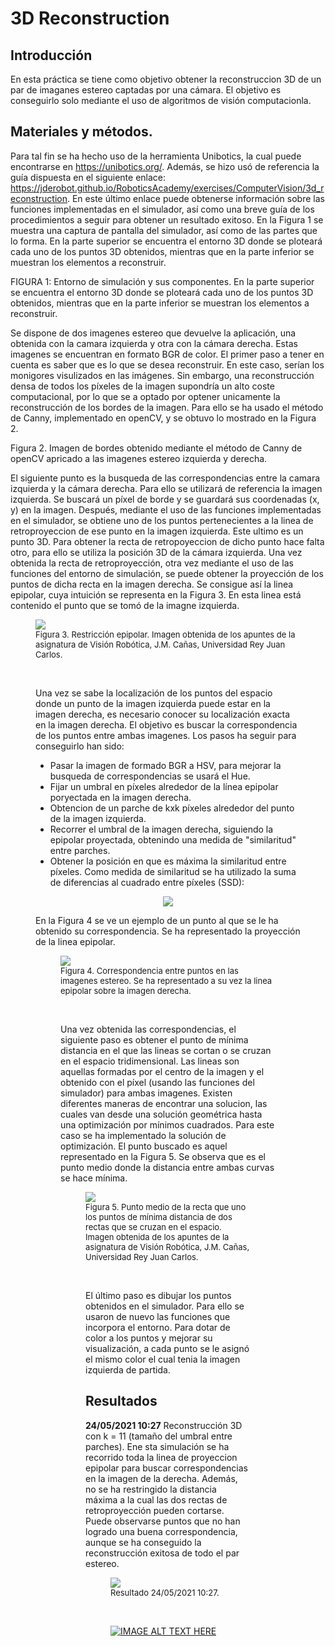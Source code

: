 # 3D Reconstruction
## Introducción
En esta práctica se tiene como objetivo obtener la reconstruccion 3D de un par de imaganes estereo captadas por una cámara. El objetivo es conseguirlo solo mediante el uso de algoritmos de visión computacionla.

## Materiales y métodos.

Para tal fin se ha hecho uso de la herramienta Unibotics, la cual puede encontrarse en https://unibotics.org/. Además, se hizo usó de referencia la guía dispuesta en el siguiente enlace: https://jderobot.github.io/RoboticsAcademy/exercises/ComputerVision/3d_reconstruction. En este último enlace puede obtenerse información sobre las funciones implementadas en el simulador, así como una breve guía de los procedimientos a seguir para obtener un resultado exitoso. En la Figura 1 se muestra una captura de pantalla del simulador, así como de las partes que lo forma. En la parte superior se encuentra el entorno 3D donde se ploteará cada uno de los puntos 3D obtenidos, mientras que en la parte inferior se muestran los elementos a reconstruir.

FIGURA 1: Entorno de simulación y sus componentes. En la parte superior se encuentra el entorno 3D donde se ploteará cada uno de los puntos 3D obtenidos, mientras que en la parte inferior se muestran los elementos a reconstruir.

Se dispone de dos imagenes estereo que devuelve la aplicación, una obtenida con la camara izquierda y otra con la cámara derecha. Estas imagenes se encuentran en formato BGR de color. El primer paso a tener en cuenta es saber que es lo que se desea reconstruir. En este caso, serían los monigores visulizados en las imágenes. Sin embargo, una reconstrucción densa de todos los píxeles de la imagen supondría un alto coste computacional, por lo que se a optado por optener unicamente la reconstrucción de los bordes de la imagen. Para ello se ha usado el método de Canny, implementado en  openCV, y se obtuvo lo mostrado en la Figura 2.

Figura 2. Imagen de bordes obtenido mediante el método de Canny de openCV apricado a las imagenes estereo izquierda y derecha.

El siguiente punto es la busqueda de las correspondencias entre la camara izquierda y la cámara derecha. Para ello se utilizará de referencia la imagen izquierda. Se buscará un píxel de borde y se guardará sus coordenadas (x, y) en la imagen. Después, mediante el uso de las funciones implementadas en el simulador, se obtiene uno de los puntos pertenecientes a la linea de retroproyeccion de ese punto en la imagen izquierda. Este ultimo es un punto 3D. Para obtener la recta de retropoyeccion de dicho punto hace falta otro, para ello se utiliza la posición 3D de la cámara izquierda. Una vez obtenida la recta de retroproyección, otra vez mediante el uso de las funciones del entorno de simulación, se puede obtener la proyección de los puntos de dicha recta en la imagen derecha. Se consigue así la linea epipolar, cuya intuición se representa en la Figura 3. En esta linea está contenido el punto que se tomó de la imagne izquierda.

<figure>
    <img src= 'https://user-images.githubusercontent.com/37750255/119273807-eb67a600-bc0c-11eb-8458-1c35cd75dddb.png' />
    <font size="2">
    <figcaption> Figura 3. Restricción epipolar. Imagen obtenida de los apuntes de la asignatura de Visión Robótica, J.M. Cañas, Universidad Rey Juan Carlos.
    </figcaption>
    </font>
    
&nbsp; 
    
Una vez se sabe la localización de los puntos del espacio donde un punto de la imagen izquierda puede estar en la imagen derecha, es necesario conocer su localización exacta en la imagen derecha. El objetivo es buscar la correspondencia de los puntos entre ambas imagenes. Los pasos ha seguir para conseguirlo han sido:
- Pasar la imagen de formado BGR a HSV, para mejorar la busqueda de correspondencias se usará el Hue.
- Fijar un umbral en píxeles alrededor de la línea epipolar poryectada en la imagen derecha. 
- Obtencion de un parche de kxk píxeles alrededor del punto de la imagen izquierda.
- Recorrer el umbral de la imagen derecha, siguiendo la epipolar proyectada, obtenindo una medida de "similaritud" entre parches.
- Obtener la posición en que es máxima la similaritud entre píxeles.
Como medida de similaritud se ha utilizado la suma de diferencias al cuadrado entre píxeles (SSD):
    
<p align="center">
<img src="https://render.githubusercontent.com/render/math?math=SSD = \sum (pixel_{der} - pixel_{izq})^{2}">
</p>

En la Figura 4 se ve un ejemplo de un punto al que se le ha obtenido su correspondencia. Se ha representado la proyección de la linea epipolar. 
    
<figure>
<img src= 'https://user-images.githubusercontent.com/37750255/119274637-3b486c00-bc11-11eb-8995-4c2b7fcceab6.png' />
<font size="2">
<figcaption> Figura 4. Correspondencia entre puntos en las imagenes estereo. Se ha representado a su vez la linea epipolar sobre la imagen derecha.
</figcaption>
</font>
    
&nbsp; 

Una vez obtenida las correspondencias, el siguiente paso es obtener el punto de mínima distancia en el que las lineas se cortan o se cruzan en el espacio tridimensional. Las lineas son aquellas formadas por el centro de la imagen y el obtenido con el píxel (usando las funciones del simulador) para ambas imagenes. Existen diferentes maneras de encontrar una solucion, las cuales van desde una solución geométrica hasta una optimización por mínimos cuadrados. Para este caso se ha implementado la solución de optimización. El punto buscado es aquel representado en la Figura 5. Se observa que es el punto medio donde la distancia entre ambas curvas se hace mínima.
    
<figure>
    <img src= 'https://user-images.githubusercontent.com/37750255/119274417-08ea3f00-bc10-11eb-8c3b-659081288969.png' />
    <font size="2">
    <figcaption> Figura 5. Punto medio de la recta que uno los puntos de mínima distancia de dos rectas que se cruzan en el espacio. Imagen obtenida de los apuntes de la asignatura de Visión Robótica, J.M. Cañas, Universidad Rey Juan Carlos.
    </figcaption>
    </font>

&nbsp; 

El último paso es dibujar los puntos obtenidos en el simulador. Para ello se usaron de nuevo las funciones que incorpora el entorno. Para dotar de color a los puntos y mejorar su visualización, a cada punto se le asignó el mismo color el cual tenia la imagen izquierda de partida.
    
    
## Resultados
**24/05/2021 10:27** Reconstrucción 3D con k = 11 (tamaño del umbral entre parches). Ene sta simulación se ha recorrido toda la linea de proyeccion epipolar para buscar correspondencias en la imagen de la derecha. Además, no se ha restringido la distancia máxima a la cual las dos rectas de retroproyección pueden cortarse. Puede observarse puntos que no han logrado una buena correspondencia, aunque se ha conseguido la reconstrucción exitosa de todo el par estereo.

<figure>
    <img src= 'https://user-images.githubusercontent.com/37750255/119319937-4d5ef480-bc7b-11eb-885a-58c7c9b42049.png' />
    <font size="2">
    <figcaption> Resultado 24/05/2021 10:27.
    </figcaption>
    </font>

&nbsp;     

[![IMAGE ALT TEXT HERE](https://user-images.githubusercontent.com/37750255/119319937-4d5ef480-bc7b-11eb-885a-58c7c9b42049.png)](https://user-images.githubusercontent.com/37750255/119325521-3cb17d00-bc81-11eb-8d06-a72ae35a868c.mp4)




    
    
    
